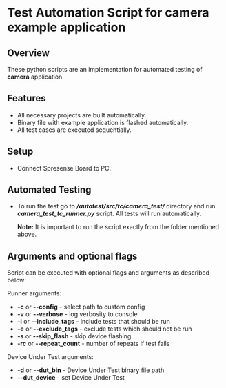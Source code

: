 # Test Automation Script for camera example application

## Overview

These python scripts are an implementation for automated testing of __camera__ application

## Features

- All necessary projects are built automatically.
- Binary file with example application is flashed automatically.
- All test cases are executed sequentially.

## Setup

- Connect Spresense Board to PC.

## Automated Testing

- To run the test go to __*/autotest/src/tc/camera_test/*__ directory and run
  __*camera_test_tc_runner.py*__ script. All tests will run automatically.

    __Note:__ It is important to run the script exactly from the folder mentioned above.

## Arguments and optional flags

Script can be executed with optional flags and arguments as described below:

Runner arguments:

- __-c__ or __--config__ - select path to custom config
- __-v__ or __--verbose__ - log verbosity to console
- __-i__ or __--include_tags__ - include tests that should be run
- __-e__ or __--exclude_tags__ - exclude tests which should not be run
- __-s__ or __--skip_flash__ - skip device flashing
- __-rc__ or __--repeat_count__ - number of repeats if test fails

Device Under Test arguments:

- __-d__ or __--dut_bin__ - Device Under Test binary file path
- __--dut_device__ - set Device Under Test
